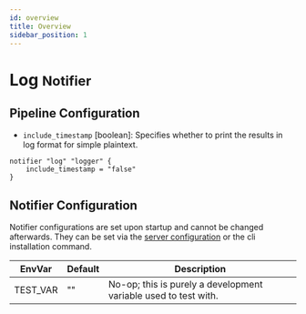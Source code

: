 ```yaml
---
id: overview
title: Overview
sidebar_position: 1
---
```


# Log <small>Notifier</small>

## Pipeline Configuration

- `include_timestamp` [boolean]: Specifies whether to print the results in log format for simple plaintext.

```hcl
notifier "log" "logger" {
    include_timestamp = "false"
}
```

## Notifier Configuration

Notifier configurations are set upon startup and cannot be changed afterwards. They can be set via the [server configuration](../../server-configuration/overview) or the cli installation command.

| EnvVar   | Default | Description                                                     |
| -------- | ------- | --------------------------------------------------------------- |
| TEST_VAR | ""      | No-op; this is purely a development variable used to test with. |
